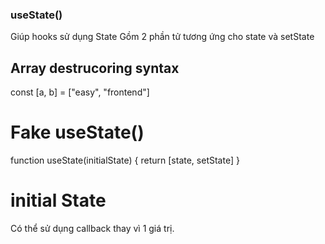 ### useState()
Giúp hooks sử dụng State
Gồm 2 phần tử tương ứng cho state và setState

## Array destrucoring syntax
const [a, b] = ["easy", "frontend"]

# Fake useState()

function useState(initialState)
{
    return [state, setState]
}

# initial State
Có thể sử dụng callback thay vì 1 giá trị.
